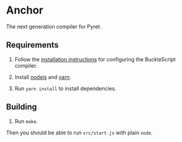 Anchor
======

The next generation compiler for Pyret.

Requirements
------------

1. Follow the [installation instructions](https://github.com/BuckleScript/bucklescript/wiki/Installation#1-using-opam) for configuring the BuckleScript
compiler.

2. Install [nodejs](https://nodejs.org/en/) and [yarn](https://yarnpkg.com/en/).

3. Run `yarn install` to install dependencies.


Building
--------

1. Run `make`.

Then you should be able to run `src/start.js` with plain `node`.
